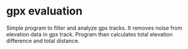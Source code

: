 # gpx evaluation
Simple program to filter and analyze gpx tracks. It removes noise from elevation data in gpx track.
Program than calculates total elevation difference and total distance. 

